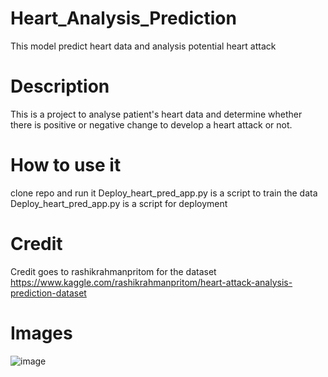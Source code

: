 # Heart_Analysis_Prediction
 This model predict heart data and analysis potential heart attack


# Description
This is a project to analyse patient's heart data and determine whether there is positive or negative change to develop a heart attack or not.

# How to use it
clone repo and run it
Deploy_heart_pred_app.py is a script to train the data
Deploy_heart_pred_app.py is a script for deployment

# Credit
Credit goes to rashikrahmanpritom for the dataset
https://www.kaggle.com/rashikrahmanpritom/heart-attack-analysis-prediction-dataset


# Images

![image](static/heart_model_accuracy.png)
